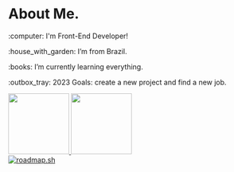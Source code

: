 <div>
  <h1>About Me.</h1>
  <p>:computer: I'm Front-End Developer!<p>
  <p>:house_with_garden: I’m from Brazil.<p>
  <p>:books: I’m currently learning everything.<p>
  <p>:outbox_tray: 2023 Goals: create a new project and find a new job.<p>
</div>
  
<div>
  <a href="https://github.com/mateusfranca97">
  <img height="122em" src="https://github-readme-stats.vercel.app/api?username=mateusfranca97&show_icons=true&theme=merko&include_all_commits=true&count_private=true"/>
  <img height="122em" src="https://github-readme-stats.vercel.app/api/top-langs/?username=mateusfranca97&layout=compact&langs_count=7&theme=merko"/>
</div>
  <a href="https://roadmap.sh"><img src="https://api.roadmap.sh/v1-badge/tall/648a49df35999ac823743f82?variant=dark" alt="roadmap.sh"/></a>
  
